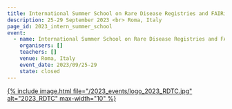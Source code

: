 ```yaml
---
title: International Summer School on Rare Disease Registries and FAIRification of data
description: 25-29 September 2023 <br> Roma, Italy
page_id: 2023_intern_summer_school
event:
  - name: International Summer School on Rare Disease Registries and FAIRification of data
    organisers: []
    teachers: []
    venue: Roma, Italy
    event_date: 2023/09/25-29
    state: closed
---
```




[{% include image.html file="/2023_events/logo_2023_RDTC.jpg" alt="2023_RDTC" max-width="10" %}](https://www.ejprarediseases.org/event/international-summer-school-on-rare-disease-registries-and-fairification-of-data-2/)
